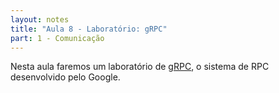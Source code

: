 ```yaml
---
layout: notes
title: "Aula 8 - Laboratório: gRPC"
part: 1 - Comunicação
---
```


Nesta aula faremos um laboratório de [gRPC](https://lasarojc.github.io/ds_notes/basics/grpc.html), o sistema de RPC desenvolvido pelo Google.
